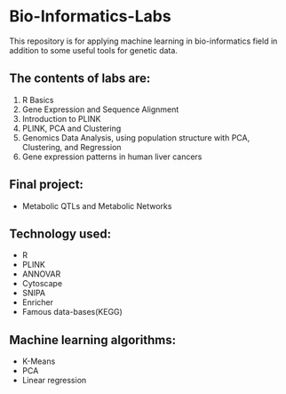 # Bio-Informatics-Labs
This repository is for applying machine learning in bio-informatics field in addition to some useful tools for genetic data.

## The contents of labs are:
1. R Basics
2. Gene Expression and Sequence Alignment
3. Introduction to PLINK
4. PLINK, PCA and Clustering
5. Genomics Data Analysis, using population structure with PCA, Clustering, and Regression
6. Gene expression patterns in human liver cancers

## Final project:
- Metabolic QTLs and Metabolic Networks

## Technology used:
-  R
-  PLINK
-  ANNOVAR
-  Cytoscape
-  SNIPA
-  Enricher
-  Famous data-bases(KEGG)

## Machine learning algorithms:
-  K-Means
-  PCA
-  Linear regression


